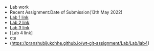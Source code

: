 - Lab work
- Recent Assignment:Date of Submission(13th May 2022)
- [Lab 1 link](https://pranshubijukchhe.github.io/wt-git-assignment/Lab/lab1/)
- [Lab 2 link](https://pranshubijukchhe.github.io/wt-git-assignment/Lab/lab2)
- [Lab 3 link](https://pranshubijukchhe.github.io/wt-git-assignment/Lab/lab3)
- [Lab 4 link]
- cta
- (https://pranshubijukchhe.github.io/wt-git-assignment/Lab/Lab/lab4)
